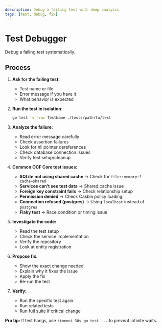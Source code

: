 ```yaml
---
description: Debug a failing test with deep analysis
tags: [test, debug, fix]
---
```


# Test Debugger

Debug a failing test systematically.

## Process

1. **Ask for the failing test:**
   - Test name or file
   - Error message if you have it
   - What behavior is expected

2. **Run the test in isolation:**
   ```bash
   go test -v -run TestName ./tests/path/to/test
   ```

3. **Analyze the failure:**
   - Read error message carefully
   - Check assertion failures
   - Look for nil pointer dereferences
   - Check database connection issues
   - Verify test setup/cleanup

4. **Common OCF Core test issues:**
   - **SQLite not using shared cache** → Check for `file::memory:?cache=shared`
   - **Services can't see test data** → Shared cache issue
   - **Foreign key constraint fails** → Check relationship setup
   - **Permission denied** → Check Casbin policy loading
   - **Connection refused (postgres)** → Using `localhost` instead of `postgres`
   - **Flaky test** → Race condition or timing issue

5. **Investigate the code:**
   - Read the test setup
   - Check the service implementation
   - Verify the repository
   - Look at entity registration

6. **Propose fix:**
   - Show the exact change needed
   - Explain why it fixes the issue
   - Apply the fix
   - Re-run the test

7. **Verify:**
   - Run the specific test again
   - Run related tests
   - Run full suite if critical change

**Pro tip:** If test hangs, use `timeout 30s go test ...` to prevent infinite waits.
